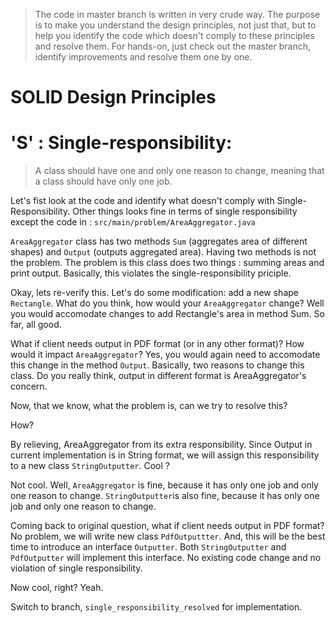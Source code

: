 > The code in master branch is written in very crude way. The purpose is to make you understand the design principles, not just that, but to help you identify the code which doesn't comply to these principles and resolve them. For hands-on, just check out the master branch, identify improvements and resolve them one by one.

# SOLID Design Principles 
# 'S' : Single-responsibility:
> A class should have one and only one reason to change, meaning that a class should have only one job.

Let's fist look at the code and identify what doesn't comply with Single-Responsibility. Other things looks fine in terms of single responsibility except the code in :  ```src/main/problem/AreaAggregator.java```

```AreaAggregator``` class has two methods ```Sum``` (aggregates area of different shapes) and ```Output``` (outputs aggregated area). Having two methods is not the problem. The problem is this class does two things : summing areas and print output. Basically, this violates the single-responsibility priciple.

Okay, lets re-verify this. Let's do some modification: add a new shape ```Rectangle```. What do you think, how would your ```AreaAggregator``` change? Well you would accomodate changes to add Rectangle's area in method Sum. So far, all good.

What if client needs output in PDF format (or in any other format)? How would it impact ```AreaAggregator```? Yes, you would again need to accomodate this change in the method ```Output```. Basically, two reasons to change this class. Do you really think, output in different format is AreaAggregator's concern.

Now, that we know, what the problem is, can we try to resolve this?

How?

By relieving, AreaAggregator from its extra responsibility. Since Output in current implementation is in String format, we will assign this responsibility to a new class ```StringOutputter```. Cool ? 

Not cool. Well, ```AreaAggregator``` is fine, because it has only one job and only one reason to change.
```StringOutputter```is also fine, because it has only one job and only one reason to change. 

Coming back to original question, what if client needs output in PDF format? No problem, we will write new class ```PdfOutputtter```. And, this will be the best time to introduce an interface ```Outputter```. Both ```StringOutputter``` and ```PdfOutputter``` will implement this interface. No existing code change and no violation of single responsibility.

Now cool, right? Yeah.

Switch to branch, ```single_responsibility_resolved``` for implementation.
